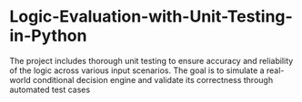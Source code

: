 # Logic-Evaluation-with-Unit-Testing-in-Python
 The project includes thorough unit testing to ensure accuracy and reliability of the logic across various input scenarios. The goal is to simulate a real-world conditional decision engine and validate its correctness through automated test cases
